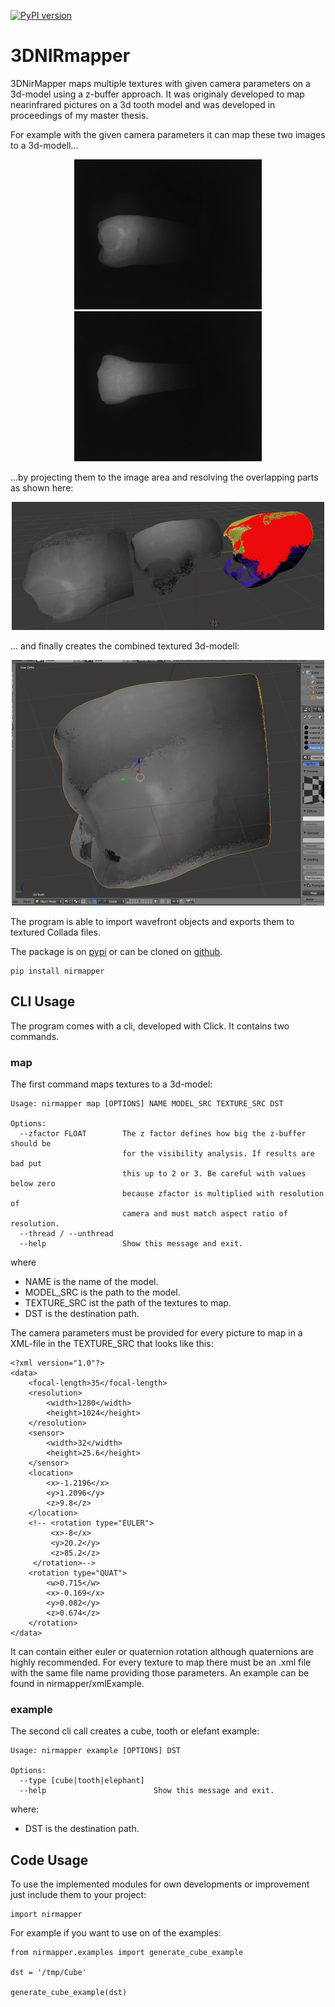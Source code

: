 [![PyPI version](https://badge.fury.io/py/nirmapper.svg)](https://badge.fury.io/py/nirmapper)


# 3DNIRmapper

3DNirMapper maps multiple textures with given camera parameters on a 3d-model using a z-buffer approach. It was originaly developed to map nearinfrared pictures on a 3d tooth model and was developed in proceedings of my master thesis.

For example with the given camera parameters it can map these two images to a 3d-modell...

<div align="center">

[![preview](https://github.com/fechbmaster/3DNIRmapper/blob/master/nirmapper/resources/images/sample1.jpg)](#readme)
[![preview](https://github.com/fechbmaster/3DNIRmapper/blob/master/nirmapper/resources/images/sample2.jpg)](#readme)

</div>

...by projecting them to the image area and resolving the overlapping parts as shown here:

<div align="center">

[![preview](https://github.com/fechbmaster/3DNIRmapper/blob/master/nirmapper/resources/images/overlap.png)](#readme)


</div>

... and finally creates the combined textured 3d-modell:

<div align="center">

[![preview](https://github.com/fechbmaster/3DNIRmapper/blob/master/nirmapper/resources/images/result.png)](#readme)

</div>

The program is able to import wavefront objects and exports them to textured Collada files.

The package is on [pypi](https://pypi.org/project/nirmapper/)
or can be cloned on [github](https://github.com/fechbmaster/3DNIRmapper).

```
pip install nirmapper
```

## CLI Usage

The program comes with a cli, developed with Click. It contains two commands. 

### map

The first command maps textures to a 3d-model:
```
Usage: nirmapper map [OPTIONS] NAME MODEL_SRC TEXTURE_SRC DST

Options:
  --zfactor FLOAT        The z factor defines how big the z-buffer should be
                         for the visibility analysis. If results are bad put
                         this up to 2 or 3. Be careful with values below zero
                         because zfactor is multiplied with resolution of
                         camera and must match aspect ratio of resolution.
  --thread / --unthread
  --help                 Show this message and exit.
```
where
* NAME is the name of the model.
* MODEL_SRC is the path to the model.
* TEXTURE_SRC ist the path of the textures to map.
* DST is the destination path.

The camera parameters must be provided for every picture to map in a XML-file in the TEXTURE_SRC that looks like this:

```
<?xml version="1.0"?>
<data>
    <focal-length>35</focal-length>
    <resolution>
        <width>1280</width>
        <height>1024</height>
    </resolution>
    <sensor>
        <width>32</width>
        <height>25.6</height>
    </sensor>
    <location>
        <x>-1.2196</x>
        <y>1.2096</y>
        <z>9.8</z>
    </location>
    <!-- <rotation type="EULER">
         <x>-8</x>
         <y>20.2</y>
         <z>85.2</z>
     </rotation>-->
    <rotation type="QUAT">
        <w>0.715</w>
        <x>-0.169</x>
        <y>0.082</y>
        <z>0.674</z>
    </rotation>
</data>
```
It can contain either euler or quaternion rotation although quaternions are highly recommended. For every texture to map there must be an .xml file with the same file name providing those parameters. An example can be found in nirmapper/xmlExample.

### example

The second cli call creates a cube, tooth or elefant example:

```
Usage: nirmapper example [OPTIONS] DST

Options:
  --type [cube|tooth|elephant]
  --help                        Show this message and exit.

```
where:
* DST is the destination path.

## Code Usage

To use the implemented modules for own developments or improvement just include them to your project:

```
import nirmapper
```

For example if you want to use on of the examples:

```
from nirmapper.examples import generate_cube_example

dst = '/tmp/Cube'

generate_cube_example(dst)
```




